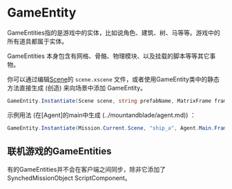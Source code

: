 # GameEntity

GameEntities指的是游戏中的实体，比如说角色、建筑、树、马等等。游戏中的所有道具都属于实体。


GameEntities 本身包含有网格、骨骼、物理模块、以及挂载的脚本等等其它事物。


你可以通过编辑[Scene](../../_xmldocs/scene.md)的 `scene.xscene` 文件，或者使用GameEntity类中的静态方法直接生成 \(创造\)  来向场景中添加 GameEntity。

```csharp
GameEntity.Instantiate(Scene scene, string prefabName, MatrixFrame frame)
```

示例用法 \(在[Agent]的main中生成 (../mountandblade/agent.md)\) ：

```csharp
GameEntity.Instantiate(Mission.Current.Scene, "ship_a", Agent.Main.Frame)
```

## 联机游戏的GameEntities

有的GameEntities并不会在客户端之间同步，除非它添加了SynchedMissionObject ScriptComponent。

